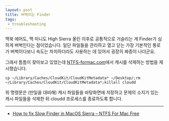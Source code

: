 ```yaml
---
layout: post
title: 버벅이는 Finder
tags: 
 - troubleshooting
---
```


맥북 에어도, 맥 미니도 High Sierra 올린 이후로 공통적으로 거슬리는 게 Finder가 심하게 버벅인다는 점이었습니다. 일단 파일들을 관리하고 열고 닫는 가장 기본적인 통로가 버벅이다보니 속도는 차치하더라도 사용하는 데 있어서 굉장히 짜증이 나더군요.

그래서 틈틈이 찾아보고 있었는데 [NTFS-formac.com](http://ntfs-formac.com/fix-slow-finder-macos-sierra/)에서 캐시를 삭제하는 방법을 제시했습니다.

`cp ~/Library/Caches/CloudKit/CloudKitMetadata* ~/Desktop/;rm ~/Library/Caches/CloudKit/CloudKitMetadata*;killall cloudd`

위 명령문은 (만일을 대비해) 캐시 파일들을 바탕화면에 저장하고 문제의 소지가 있는 캐시 파일들을 삭제한 뒤 cloudd 프로세스를 종료하도록 합니다.

- - -

- [How to fix Slow Finder in MacOS Sierra – NTFS For Mac Free](http://ntfs-formac.com/fix-slow-finder-macos-sierra/)